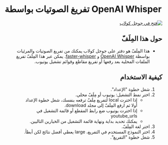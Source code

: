 # تفريغ الصوتيات بواسطة OpenAI Whisper

<div dir="rtl">
<a href="https://colab.research.google.com/github/yshalsager/OpenAI_Whisper_ytdlp/blob/master/OpenAI_Whisper_ar_ytdlp.ipynb" target="_parent"><img src="https://colab.research.google.com/assets/colab-badge.svg" alt="فتح في جوجل كولاب"/></a>

## حول هذا المِلَفّ
  
  - هذا المِلَفّ هو دفتر على جوجل كولاب يمكنك من تفريغ الصوتيات والمرئيات بواسطة [OpenAI Whisper](https://github.com/openai/whisper)  و   [faster-whisper](https://github.com/guillaumekln/faster-whisper/). يمكن عبر هذا المِلَفّ تفريغ الملفات المحلية بعد رفعها أو تفريغ مقاطع وقوائم تشغيل يوتيوب.
  
## كيفية الاستخدام
  
1. شغل خطوة "اﻹعداد".
2. اختر نمط التشغيل: يوتيوب أو مِلَفّ محلي.
    - إذا اخترت local لتفريغ مِلَفّ ترفعه بنفسك، شغل خطوة اﻹعداد أولا ثم ارفع المِلَفّ إلى مجلد download.
    - إذا اخترت يوتيوب ضع رابط المقطع أو قائمة التشغيل في youtube_urls
    - يمكنك تحديد بداية ونهاية قائمة التشغيل من الخيارين التاليين.
3. اختر لغة المِلَفّ.
4. اختر النموذج المستخدم في التفريغ، large يعطي أفضل نتائج لكن أبطأ.
5. شغل خطوة "التفريغ".
</div>

